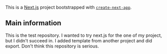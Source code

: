This is a [Next.js](https://nextjs.org/) project bootstrapped
with [`create-next-app`](https://github.com/vercel/next.js/tree/canary/packages/create-next-app).

## Main information

This is the test repository. I wanted to try next.js for the one of my project, but I didn't succeed in. I added
template from another project and did export. Don't think this repository is serious.